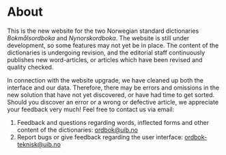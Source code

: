 # About
This is the new website for the two Norwegian standard dictionaries _Bokmålsordboka_ and _Nynorskordboka_. The website is still under development, so some features may not yet be in place. The content of the dictionaries is undergoing revision, and the editorial staff continuously publishes new word-articles, or articles which have been revised and quality checked.

In connection with the website upgrade, we have cleaned up both the interface and our data. Therefore, there may be errors and omissions in the new solution that have not yet discovered, or have had time to get sorted. Should you discover an error or a wrong or defective article, we appreciate your feedback very much! Feel free to contact us via email:

1. Feedback and questions regarding words, inflected forms and other content of the dictionaries: [ordbok@uib.no](mailto:ordbok@uib.no)
2. Report bugs or give feedback regarding the user interface: [ordbok-teknisk@uib.no](mailto:ordbok-teknisk@uib.no)